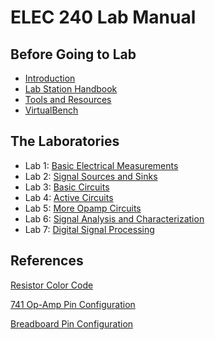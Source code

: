 ELEC 240 Lab Manual
===================

Before Going to Lab
-------------------

-   [Introduction](./introduction)
-   [Lab Station Handbook](./lab-report)
-   [Tools and Resources](./tools-and-resources)
-   [VirtualBench](./virtualbench)

The Laboratories
----------------

-   Lab 1: [Basic Electrical Measurements](./lab1)
-   Lab 2: [Signal Sources and Sinks](./lab2)
-   Lab 3: [Basic Circuits](./lab3)
-   Lab 4: [Active Circuits](./lab4)
-   Lab 5: [More Opamp Circuits](./lab5)
-   Lab 6: [Signal Analysis and Characterization](./lab6)
-   Lab 7: [Digital Signal Processing](./lab7)

References
----------

[Resistor Color Code](./references/color_code)

[741 Op-Amp Pin Configuration](./lab4/exp4.1)

[Breadboard Pin Configuration](./references/interface)
